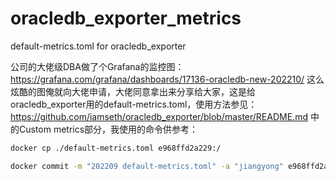 # oracledb_exporter_metrics
default-metrics.toml for oracledb_exporter

公司的大佬级DBA做了个Grafana的监控图：
https://grafana.com/grafana/dashboards/17136-oracledb-new-202210/
这么炫酷的图俺就向大佬申请，大佬同意拿出来分享给大家，这是给oracledb_exporter用的default-metrics.toml，使用方法参见：
https://github.com/iamseth/oracledb_exporter/blob/master/README.md
中的Custom metrics部分，我使用的命令供参考：
```bash
docker cp ./default-metrics.toml e968ffd2a229:/

docker commit -m "202209 default-metrics.toml" -a "jiangyong" e968ffd2a229 oracledb_exporter:jiangyong202209
```

